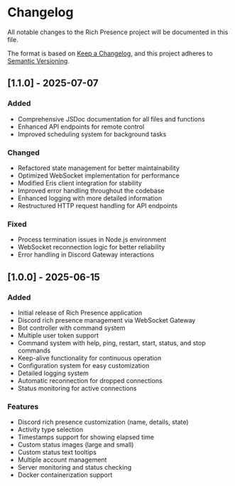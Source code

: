 # Changelog

All notable changes to the Rich Presence project will be documented in this file.

The format is based on [Keep a Changelog](https://keepachangelog.com/en/1.0.0/),
and this project adheres to [Semantic Versioning](https://semver.org/spec/v2.0.0.html).

## [1.1.0] - 2025-07-07

### Added
- Comprehensive JSDoc documentation for all files and functions
- Enhanced API endpoints for remote control
- Improved scheduling system for background tasks

### Changed
- Refactored state management for better maintainability
- Optimized WebSocket implementation for performance
- Modified Eris client integration for stability
- Improved error handling throughout the codebase
- Enhanced logging with more detailed information
- Restructured HTTP request handling for API endpoints

### Fixed
- Process termination issues in Node.js environment
- WebSocket reconnection logic for better reliability
- Error handling in Discord Gateway interactions

## [1.0.0] - 2025-06-15

### Added
- Initial release of Rich Presence application
- Discord rich presence management via WebSocket Gateway
- Bot controller with command system
- Multiple user token support
- Command system with help, ping, restart, start, status, and stop commands
- Keep-alive functionality for continuous operation
- Configuration system for easy customization
- Detailed logging system
- Automatic reconnection for dropped connections
- Status monitoring for active connections

### Features
- Discord rich presence customization (name, details, state)
- Activity type selection
- Timestamps support for showing elapsed time
- Custom status images (large and small)
- Custom status text tooltips
- Multiple account management
- Server monitoring and status checking
- Docker containerization support
